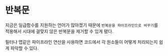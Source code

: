 # 반복문

지금은 일급함수를 지원하는 언어가 많아졌기 때문에 `반복문을 파이프라인으로 바꾸기`를 적용해서 시대에 걸맞지 않은 반복문을 제거할 수 있게 됐다.

필터나 맵같은 파이프라인 연산을 사용하면 코드에서 각 원소들이 어떻게 처리되는지 쉽게 파악할 수 있다.
